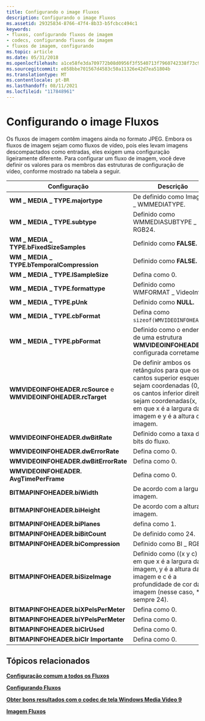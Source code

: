 ```yaml
---
title: Configurando o image Fluxos
description: Configurando o image Fluxos
ms.assetid: 29325834-8766-47f4-8b33-b5fcbcc494c1
keywords:
- fluxos, configurando fluxos de imagem
- codecs, configurando fluxos de imagem
- fluxos de imagem, configurando
ms.topic: article
ms.date: 05/31/2018
ms.openlocfilehash: a1ce58fe3da709772b08d0956f3f5540713f7960742338f73c9d9807ad1a1e40
ms.sourcegitcommit: e858bbe701567d4583c50a11326e42d7ea51804b
ms.translationtype: MT
ms.contentlocale: pt-BR
ms.lasthandoff: 08/11/2021
ms.locfileid: "117848961"
---
```

# <a name="configuring-image-streams"></a>Configurando o image Fluxos

Os fluxos de imagem contêm imagens ainda no formato JPEG. Embora os fluxos de imagem sejam como fluxos de vídeo, pois eles levam imagens descompactados como entradas, eles exigem uma configuração ligeiramente diferente. Para configurar um fluxo de imagem, você deve definir os valores para os membros das estruturas de configuração de vídeo, conforme mostrado na tabela a seguir.



| Configuração                                                           | Descrição                                                                                                                                                                      |
|-------------------------------------------------------------------|----------------------------------------------------------------------------------------------------------------------------------------------------------------------------------|
| **WM \_ MEDIA \_ TYPE.majortype**                                     | De definido como Imagem \_ WMMEDIATYPE.                                                                                                                                                       |
| **WM \_ MEDIA \_ TYPE.subtype**                                       | Definido como WMMEDIASUBTYPE \_ RGB24.                                                                                                                                                    |
| **WM \_ MEDIA \_ TYPE.bFixedSizeSamples**                             | Definido como **FALSE.**                                                                                                                                                                |
| **WM \_ MEDIA \_ TYPE.bTemporalCompression**                          | Definido como **FALSE.**                                                                                                                                                                |
| **WM \_ MEDIA \_ TYPE.lSampleSize**                                   | Defina como 0.                                                                                                                                                                        |
| **WM \_ MEDIA \_ TYPE.formattype**                                    | Definido como WMFORMAT \_ VideoInfo.                                                                                                                                                      |
| **WM \_ MEDIA \_ TYPE.pUnk**                                          | Definido como **NULL.**                                                                                                                                                                 |
| **WM \_ MEDIA \_ TYPE.cbFormat**                                      | Defina como `sizeof(WMVIDEOINFOHEADER)`.                                                                                                                                              |
| **WM \_ MEDIA \_ TYPE.pbFormat**                                      | Definido como o endereço de uma estrutura **WMVIDEOINFOHEADER** configurada corretamente.                                                                                                     |
| **WMVIDEOINFOHEADER.rcSource** e **WMVIDEOINFOHEADER.rcTarget** | De definir ambos os retângulos para que os cantos superior esquerdos sejam coordenadas (0, 0) e os cantos inferior direito sejam coordenadas(x, y), em que x é a largura da imagem e y é a altura da imagem. |
| **WMVIDEOINFOHEADER.dwBitRate**                                   | Definido como a taxa de bits do fluxo.                                                                                                                                               |
| **WMVIDEOINFOHEADER.dwErrorRate**                                 | Defina como 0.                                                                                                                                                                        |
| **WMVIDEOINFOHEADER.dwBitErrorRate**                              | Defina como 0.                                                                                                                                                                        |
| **WMVIDEOINFOHEADER. AvgTimePerFrame**                             | Defina como 0.                                                                                                                                                                        |
| **BITMAPINFOHEADER.biWidth**                                      | De acordo com a largura da imagem.                                                                                                                                                   |
| **BITMAPINFOHEADER.biHeight**                                     | De acordo com a altura da imagem.                                                                                                                                                  |
| **BITMAPINFOHEADER.biPlanes**                                     | defina como 1.                                                                                                                                                                        |
| **BITMAPINFOHEADER.biBitCount**                                   | De definido como 24.                                                                                                                                                                       |
| **BITMAPINFOHEADER.biCompression**                                | Definido como BI \_ RGB.                                                                                                                                                                  |
| **BITMAPINFOHEADER.biSizeImage**                                  | Definido como ((x y c) / 8), em que x é a largura da imagem, y é a altura da imagem e c é a profundidade de cor da imagem (nesse caso, \* \* sempre 24).                     |
| **BITMAPINFOHEADER.biXPelsPerMeter**                              | Defina como 0.                                                                                                                                                                        |
| **BITMAPINFOHEADER.biYPelsPerMeter**                              | Defina como 0.                                                                                                                                                                        |
| **BITMAPINFOHEADER.biClrUsed**                                    | Defina como 0.                                                                                                                                                                        |
| **BITMAPINFOHEADER.biClr Importante**                               | Defina como 0.                                                                                                                                                                        |



 

## <a name="related-topics"></a>Tópicos relacionados

<dl> <dt>

[**Configuração comum a todos os Fluxos**](configuration-common-to-all-streams.md)
</dt> <dt>

[**Configurando Fluxos**](configuring-streams.md)
</dt> <dt>

[**Obter bons resultados com o codec de tela Windows Media Video 9**](getting-good-results-with-the-windows-media-video-9-screen-codec.md)
</dt> <dt>

[**Imagem Fluxos**](image-streams.md)
</dt> </dl>

 

 




